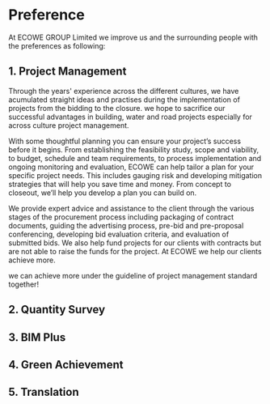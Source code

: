 # Preference
 At ECOWE GROUP Limited we improve us and the surrounding people with the preferences as following:
## 1.	Project Management
Through the years' experience across the different cultures, we have acumulated straight ideas and practises during the implementation of projects from the bidding to the closure. we hope to sacrifice our successful advantages in building, water and road projects especially for across culture project management.

With some thoughtful planning you can ensure your project’s success before it begins. From establishing the feasibility study, scope and viability, to budget, schedule and team requirements, to process implementation and ongoing monitoring and evaluation, ECOWE can help tailor a plan for your specific project needs. This includes gauging risk and developing mitigation strategies that will help you save time and money. From concept to closeout, we’ll help you develop a plan you can build on.

We provide expert advice and assistance to the client through the various stages of the procurement process including packaging of contract documents, guiding the advertising process, pre-bid and pre-proposal conferencing, developing bid evaluation criteria, and evaluation of submitted bids.
We also help fund projects for our clients with contracts but are not able to raise the funds for the project.  At ECOWE we help our clients achieve more.

we can achieve more under the guideline of project management standard together!
## 2. Quantity Survey


## 3. BIM Plus



## 4. Green Achievement



## 5. Translation
